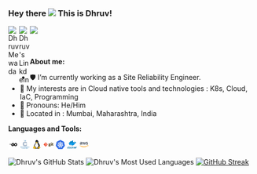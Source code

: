 ### Hey there <img src="https://media.giphy.com/media/hvRJCLFzcasrR4ia7z/giphy.gif" width="25px"> This is Dhruv!
<a href="https://twitter.com/dhruvmewada15">
  <img align="left" alt="Dhruv Mewada" width="22px" src="https://cdn.jsdelivr.net/npm/simple-icons@3.13.0/icons/twitter.svg" />
</a>
<a href="https://www.linkedin.com/in/dhruvmewada15/">
  <img align="left" alt="Dhruv's LinkdeIn" width="22px" src="https://cdn.jsdelivr.net/npm/simple-icons@v3/icons/linkedin.svg" />
</a>

![](https://visitor-badge.glitch.me/badge?page_id=dhruvmewada15)

<br />

  
**About me:**

- 🛡️ I’m currently working as a Site Reliability Engineer.
- 🌱 My interests are in Cloud native tools and technologies : K8s, Cloud, IaC, Programming
- 👨 Pronouns: He/Him
- 📍 Located in : Mumbai, Maharashtra, India

**Languages and Tools:**  

<code><img height="20" src="https://raw.githubusercontent.com/github/explore/80688e429a7d4ef2fca1e82350fe8e3517d3494d/topics/go/go.png"></code>
<code><img height="20" src="https://raw.githubusercontent.com/github/explore/80688e429a7d4ef2fca1e82350fe8e3517d3494d/topics/c/c.png"></code>
<code><img height="20" src="https://raw.githubusercontent.com/github/explore/80688e429a7d4ef2fca1e82350fe8e3517d3494d/topics/linux/linux.png"></code>
<code><img height="20" src="https://raw.githubusercontent.com/github/explore/80688e429a7d4ef2fca1e82350fe8e3517d3494d/topics/git/git.png"></code>
<code><img height="20" src="https://raw.githubusercontent.com/github/explore/80688e429a7d4ef2fca1e82350fe8e3517d3494d/topics/kubernetes/kubernetes.png"></code>
<code><img height="20" src="https://raw.githubusercontent.com/github/explore/80688e429a7d4ef2fca1e82350fe8e3517d3494d/topics/docker/docker.png"></code>
<code><img height="20" src="https://raw.githubusercontent.com/github/explore/80688e429a7d4ef2fca1e82350fe8e3517d3494d/topics/aws/aws.png"></code>


![Dhruv's GitHub Stats](https://github-readme-stats.vercel.app/api?username=dhruvmewada15&show_icons=true&include_all_commits=true&count_private=true&theme=default&line_height=20&width="300")
![Dhruv's Most Used Languages](https://github-readme-stats.vercel.app/api/top-langs/?username=dhruvmewada15&langs_count=6&layout=compact)
[![GitHub Streak](https://github-readme-streak-stats.herokuapp.com/?user=dhruvmewada15)](https://git.io/streak-stats)

<!---
<img src="https://github-readme-streak-stats.herokuapp.com?user=dhruvmewada15&theme=default&layout=compact" width="850">
<img src="https://github-readme-stats.vercel.app/api/top-langs/?username=dhruvmewada15&show_icons=true&include_all_commits=true&count_private=true&theme=default&line_height=20" alt="Dhruv's most used languages" width="350">
<img src="https://github-readme-stats.vercel.app/api?username=dhruvmewada15&show_icons=true&include_all_commits=true&count_private=true&theme=default&layout=compact" alt="GitHub Stats of Dhruv" width="350">
<img src="https://github-readme-streak-stats.herokuapp.com?user=dhruvmewada15&theme=default" align="right" width="875">
-->
